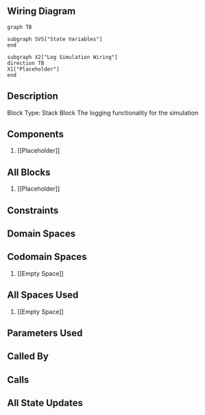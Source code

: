 ## Wiring Diagram

```mermaid
graph TB

subgraph SVS["State Variables"]
end

subgraph X2["Log Simulation Wiring"]
direction TB
X1["Placeholder"]
end
```

## Description

Block Type: Stack Block
The logging functionality for the simulation
## Components
1. [[Placeholder]]

## All Blocks
1. [[Placeholder]]

## Constraints

## Domain Spaces

## Codomain Spaces
1. [[Empty Space]]

## All Spaces Used
1. [[Empty Space]]

## Parameters Used

## Called By

## Calls

## All State Updates


